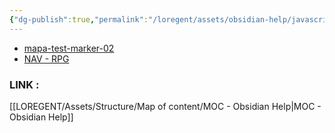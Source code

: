 ```yaml
---
{"dg-publish":true,"permalink":"/loregent/assets/obsidian-help/javascript-randomiser/"}
---
```



<div><ul class="dataview list-view-ul"><li><span><a data-tooltip-position="top" aria-label="LOREGENT/Assets/Obsidian help/Mapa/mapa-test-marker-02.md" data-href="LOREGENT/Assets/Obsidian help/Mapa/mapa-test-marker-02.md" href="LOREGENT/Assets/Obsidian help/Mapa/mapa-test-marker-02.md" class="internal-link" target="_blank" rel="noopener nofollow">mapa-test-marker-02</a></span></li><li><span><a data-tooltip-position="top" aria-label="LOREGENT/Assets/Structure/Navigation/NAV - RPG.md" data-href="LOREGENT/Assets/Structure/Navigation/NAV - RPG.md" href="LOREGENT/Assets/Structure/Navigation/NAV - RPG.md" class="internal-link" target="_blank" rel="noopener nofollow">NAV - RPG</a></span></li></ul></div>

### LINK : 
[[LOREGENT/Assets/Structure/Map of content/MOC - Obsidian Help\|MOC - Obsidian Help]]